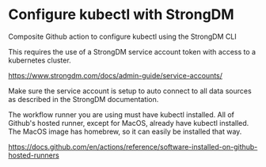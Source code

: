 # Configure kubectl with StrongDM

Composite Github action to configure kubectl using the StrongDM CLI

This requires the use of a StrongDM service account token with access to a kubernetes cluster.

<https://www.strongdm.com/docs/admin-guide/service-accounts/>

Make sure the service account is setup to auto connect to all data sources as described in the StrongDM documentation.

The workflow runner you are using must have kubectl installed. All of Github's hosted runner, except for MacOS, already have kubectl installed. The MacOS image has homebrew, so it can easily be installed that way.

<https://docs.github.com/en/actions/reference/software-installed-on-github-hosted-runners>
